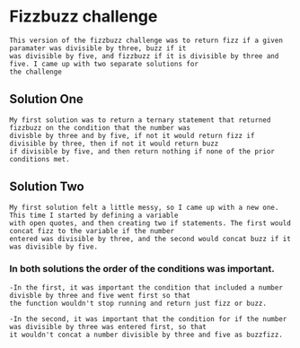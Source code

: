 # Fizzbuzz challenge
    This version of the fizzbuzz challenge was to return fizz if a given paramater was divisible by three, buzz if it
    was divisible by five, and fizzbuzz if it is divisible by three and five. I came up with two separate solutions for
    the challenge
    
## Solution One
    My first solution was to return a ternary statement that returned fizzbuzz on the condition that the number was
    divisble by three and by five, if not it would return fizz if divisible by three, then if not it would return buzz
    if divisible by five, and then return nothing if none of the prior conditions met.
    
## Solution Two
    My first solution felt a little messy, so I came up with a new one. This time I started by defining a variable
    with open quotes, and then creating two if statements. The first would concat fizz to the variable if the number
    entered was divisible by three, and the second would concat buzz if it was divisible by five.
    
### In both solutions the order of the conditions was important. 
    -In the first, it was important the condition that included a number divisble by three and five went first so that
    the function wouldn't stop running and return just fizz or buzz. 
    
    -In the second, it was important that the condition for if the number was divisible by three was entered first, so that
    it wouldn't concat a number divisible by three and five as buzzfizz. 
